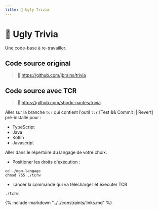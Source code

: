 ```yaml
---
title: 🧹 Ugly Trivia
---
```

# 🧹 Ugly Trivia

Une code-base à re-travailler.

## Code source original  

> 🔗 https://github.com/jbrains/trivia

## Code source avec TCR

> 🔗 https://github.com/shodo-nantes/trivia

Aller sur la branche `tcr` qui contient l'outil `tcr` [Test && Commit || Revert] pré-installé pour :

* TypeScript
* Java
* Kotlin
* Javascript

Aller dans le répertoire du langage de votre choix.

* Positioner les droits d'exécution : 

```
cd ./mon-langage
chmod 755 ./tcrw
```

* Lancer la commande qui va télécharger et éxecuter TCR 

```
./tcrw
```

{% include-markdown "../../constraints/links.md" %}
